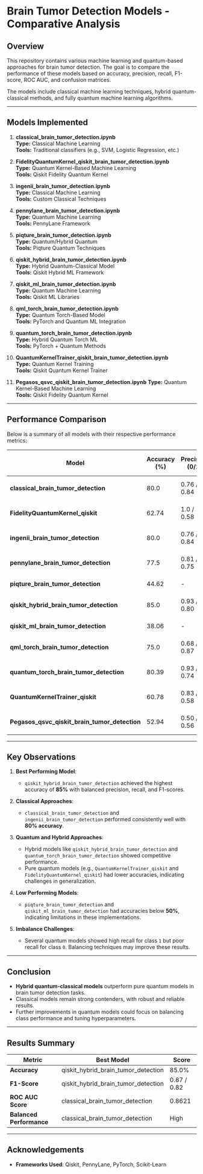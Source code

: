 
# Brain Tumor Detection Models - Comparative Analysis

## Overview
This repository contains various machine learning and quantum-based approaches for brain tumor detection. The goal is to compare the performance of these models based on accuracy, precision, recall, F1-score, ROC AUC, and confusion matrices.

The models include classical machine learning techniques, hybrid quantum-classical methods, and fully quantum machine learning algorithms.

---

## Models Implemented

1. **classical_brain_tumor_detection.ipynb**  
   **Type:** Classical Machine Learning  
   **Tools:** Traditional classifiers (e.g., SVM, Logistic Regression, etc.)

2. **FidelityQuantumKernel_qiskit_brain_tumor_detection.ipynb**  
   **Type:** Quantum Kernel-Based Machine Learning  
   **Tools:** Qiskit Fidelity Quantum Kernel

3. **ingenii_brain_tumor_detection.ipynb**  
   **Type:** Classical Machine Learning  
   **Tools:** Custom Classical Techniques

4. **pennylane_brain_tumor_detection.ipynb**  
   **Type:** Quantum Machine Learning  
   **Tools:** PennyLane Framework

5. **piqture_brain_tumor_detection.ipynb**  
   **Type:** Quantum/Hybrid Quantum  
   **Tools:** Piqture Quantum Techniques

6. **qiskit_hybrid_brain_tumor_detection.ipynb**  
   **Type:** Hybrid Quantum-Classical Model  
   **Tools:** Qiskit Hybrid ML Framework

7. **qiskit_ml_brain_tumor_detection.ipynb**  
   **Type:** Quantum Machine Learning  
   **Tools:** Qiskit ML Libraries

8. **qml_torch_brain_tumor_detection.ipynb**  
   **Type:** Quantum Torch-Based Model  
   **Tools:** PyTorch and Quantum ML Integration

9. **quantum_torch_brain_tumor_detection.ipynb**  
   **Type:** Hybrid Quantum Torch ML  
   **Tools:** PyTorch + Quantum Methods

10. **QuantumKernelTrainer_qiskit_brain_tumor_detection.ipynb**  
    **Type:** Quantum Kernel Training  
    **Tools:** Qiskit Quantum Kernel Trainer

11. **Pegasos_qsvc_qiskit_brain_tumor_detection.ipynb**
    **Type:** Quantum Kernel-Based Machine Learning  
    **Tools:** Qiskit Fidelity Quantum Kernel

---

## Performance Comparison

Below is a summary of all models with their respective performance metrics:

| Model                                         | Accuracy (%) | Precision (0/1) | Recall (0/1) | F1-Score (0/1) | ROC AUC Score | Notes                         |
|---------------------------------------------|-------------|----------------|--------------|----------------|---------------|--------------------------------|
| **classical_brain_tumor_detection**          | 80.0        | 0.76 / 0.84    | 0.84 / 0.76  | 0.80 / 0.80    | 0.8621        | Balanced, strong performance  |
| **FidelityQuantumKernel_qiskit**             | 62.74       | 1.0 / 0.58     | 0.21 / 1.0   | 0.34 / 0.73    | 0.6944        | High recall imbalance         |
| **ingenii_brain_tumor_detection**            | 80.0        | 0.76 / 0.84    | 0.84 / 0.76  | 0.80 / 0.80    | 0.8020        | Similar to classical          |
| **pennylane_brain_tumor_detection**          | 77.5        | 0.81 / 0.75    | 0.68 / 0.86  | 0.74 / 0.80    | 0.7707        | Balanced performance          |
| **piqture_brain_tumor_detection**            | 44.62       | -              | -            | -              | -             | Low accuracy                  |
| **qiskit_hybrid_brain_tumor_detection**      | 85.0        | 0.93 / 0.80    | 0.73 / 0.95  | 0.82 / 0.87    | 0.8446        | Best performance overall      |
| **qiskit_ml_brain_tumor_detection**          | 38.06       | -              | -            | -              | -             | Low accuracy                  |
| **qml_torch_brain_tumor_detection**          | 75.0        | 0.68 / 0.87    | 0.89 / 0.62  | 0.77 / 0.72    | 0.7568        | Good for class 0              |
| **quantum_torch_brain_tumor_detection**      | 80.39       | 0.93 / 0.74    | 0.63 / 0.96  | 0.75 / 0.83    | N/A           | High precision for class 0    |
| **QuantumKernelTrainer_qiskit**              | 60.78       | 0.83 / 0.58    | 0.21 / 0.96  | 0.33 / 0.72    | 0.6635        | Imbalanced recall             |
| **Pegasos_qsvc_qiskit_brain_tumor_detection**| 52.94       | 0.50 / 0.56    | 0.50 / 0.56  | 0.50 / 0.56    | 0.3812        | Moderate performance          |

---

## Key Observations

1. **Best Performing Model**:
   - `qiskit_hybrid_brain_tumor_detection` achieved the highest accuracy of **85%** with balanced precision, recall, and F1-scores.

2. **Classical Approaches**:
   - `classical_brain_tumor_detection` and `ingenii_brain_tumor_detection` performed consistently well with **80% accuracy**.

3. **Quantum and Hybrid Approaches**:
   - Hybrid models like `qiskit_hybrid_brain_tumor_detection` and `quantum_torch_brain_tumor_detection` showed competitive performance.
   - Pure quantum models (e.g., `QuantumKernelTrainer_qiskit` and `FidelityQuantumKernel_qiskit`) had lower accuracies, indicating challenges in generalization.

4. **Low Performing Models**:
   - `piqture_brain_tumor_detection` and `qiskit_ml_brain_tumor_detection` had accuracies below **50%**, indicating limitations in these implementations.

5. **Imbalance Challenges**:
   - Several quantum models showed high recall for class `1` but poor recall for class `0`. Balancing techniques may improve these results.

---

## Conclusion

- **Hybrid quantum-classical models** outperform pure quantum models in brain tumor detection tasks.
- Classical models remain strong contenders, with robust and reliable results.
- Further improvements in quantum models could focus on balancing class performance and tuning hyperparameters.

---

## Results Summary

| Metric                    | Best Model                           | Score     |
|---------------------------|-------------------------------------|-----------|
| **Accuracy**              | qiskit_hybrid_brain_tumor_detection | 85.0%     |
| **F1-Score**              | qiskit_hybrid_brain_tumor_detection | 0.87 / 0.82 |
| **ROC AUC Score**         | classical_brain_tumor_detection     | 0.8621    |
| **Balanced Performance**  | classical_brain_tumor_detection     | High      |

---

## Acknowledgements
- **Frameworks Used**: Qiskit, PennyLane, PyTorch, Scikit-Learn
